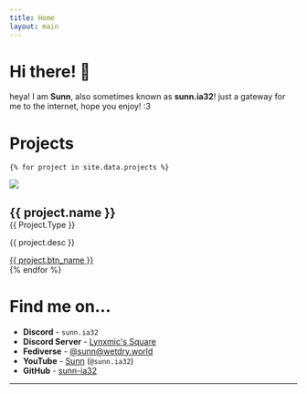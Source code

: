 ```yaml
---
title: Home
layout: main
---
```

# Hi there! 👋 
heya! I am **Sunn**, also sometimes known as **sunn.ia32**! just a gateway for me to the internet, hope you enjoy! :3

# Projects
    {% for project in site.data.projects %}
<div class="card">
    <div class="card-image">
        <img src="./img/projects/{{ project.logo }}.svg">
    </div>
    <div class="card-content">
        <h2 style="margin-bottom: 0;">{{ project.name }}</h2>
        <span style="text-transform: capitalize;">{{ project.type }}</span>
        <p>{{ project.desc }}</p>
        <a class="button" href="{{ project.btn_link }}">{{ project.btn_name }}</a>
    </div>
</div>
    {% endfor %}

# Find me on...
* **Discord** - `sunn.ia32`
* **Discord Server** - [Lynxmic's Square][1]
* **Fediverse** - <a rel="me" href="https://wetdry.world/@sunn">@sunn@wetdry.world</a>
* **YouTube** - [Sunn][2] (`@sunn.ia32`)
* **GitHub** - [sunn-ia32][3]

---

[1]: https://discord.gg/wDxDKJU2sj
[2]: https://youtube.com/@sunn.ia32
[3]: https://github.com/sunn-ia32
